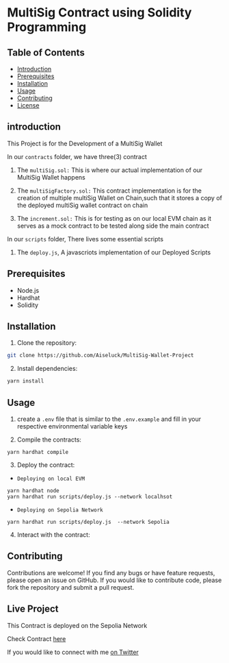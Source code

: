 # MultiSig Contract using Solidity Programming

## Table of Contents

- [Introduction](#introduction)
- [Prerequisites](#prerequisites)
- [Installation](#installation)
- [Usage](#usage)
- [Contributing](#contributing)
- [License](#license)

## introduction

This Project is for the Development of a MultiSig Wallet

In our `contracts` folder, we have three(3) contract

1. The `multiSig.sol:` This is where our actual implementation of our MultiSig Wallet happens

2. The `multiSigFactory.sol:` This contract implementation is for the creation of multiple multiSig Wallet on Chain,such that it stores a copy of the deployed multiSig wallet contract on chain

3. The `increment.sol:` This is for testing as on our local EVM chain as it serves as a mock contract to be tested along side the main contract

In our `scripts` folder, There lives some essential scripts

1. The `deploy.js`, A javascriots implementation of our Deployed Scripts

## Prerequisites

- Node.js
- Hardhat
- Solidity

## Installation

1. Clone the repository:

```bash
git clone https://github.com/Aiseluck/MultiSig-Wallet-Project
```

2. Install dependencies:

```bash
yarn install
```

## Usage

1. create a `.env` file that is similar to the `.env.example` and fill in your respective environmental variable keys

2. Compile the contracts:

```shell
yarn hardhat compile
```

3. Deploy the contract:

- `Deploying on local EVM`

```shell
yarn hardhat node
yarn hardhat run scripts/deploy.js --network localhsot
```

- `Deploying on Sepolia Network`

```shell
yarn hardhat run scripts/deploy.js  --network Sepolia
```

4. Interact with the contract:

## Contributing

Contributions are welcome! If you find any bugs or have feature requests, please open an issue on GitHub. If you would like to contribute code, please fork the repository and submit a pull request.

## Live Project

This Contract is deployed on the Sepolia Network

Check Contract [here](https://sepolia.etherscan.io/address/0x349d9c3aeBf247C0352404E090A5d2C09a7c2e53#code)

If you would like to connect with me [on Twitter](https://twitter.com/Aiseluck)
